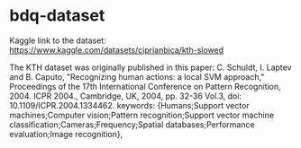 # bdq-dataset

Kaggle link to the dataset: https://www.kaggle.com/datasets/ciprianbica/kth-slowed

The KTH dataset was originally published in this paper:
C. Schuldt, I. Laptev and B. Caputo, "Recognizing human actions: a local SVM approach," Proceedings of the 17th International Conference on Pattern Recognition, 2004. ICPR 2004., Cambridge, UK, 2004, pp. 32-36 Vol.3, doi: 10.1109/ICPR.2004.1334462. keywords: {Humans;Support vector machines;Computer vision;Pattern recognition;Support vector machine classification;Cameras;Frequency;Spatial databases;Performance evaluation;Image recognition},

